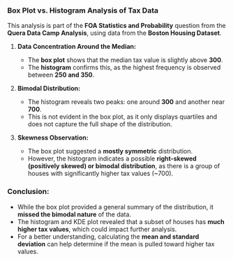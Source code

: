 ### **Box Plot vs. Histogram Analysis of Tax Data**  

This analysis is part of the **FOA Statistics and Probability** question from the **Quera Data Camp Analysis**, using data from the **Boston Housing Dataset**.  

1. **Data Concentration Around the Median:**  
   - The **box plot** shows that the median tax value is slightly above **300**.  
   - The **histogram** confirms this, as the highest frequency is observed between **250 and 350**.  

2. **Bimodal Distribution:**  
   - The histogram reveals two peaks: one around **300** and another near **700**.  
   - This is not evident in the box plot, as it only displays quartiles and does not capture the full shape of the distribution.  

3. **Skewness Observation:**  
   - The box plot suggested a **mostly symmetric** distribution.  
   - However, the histogram indicates a possible **right-skewed (positively skewed) or bimodal distribution**, as there is a group of houses with significantly higher tax values (~700).  

### **Conclusion:**  
- While the box plot provided a general summary of the distribution, it **missed the bimodal nature** of the data.  
- The histogram and KDE plot revealed that a subset of houses has **much higher tax values**, which could impact further analysis.  
- For a better understanding, calculating the **mean and standard deviation** can help determine if the mean is pulled toward higher tax values.  

